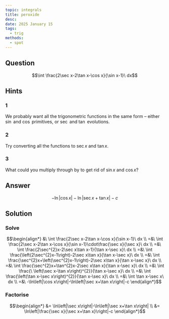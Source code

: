 ```yaml
---
topic: integrals
title: peroxide
desc: 
date: 2025 January 15
tags:
  - trig
methods:
  - spot
---
```



## Question
```math
\int \frac{2\sec x-2\tan x-\cos x}{\sin x-1}\ dx
```


## Hints

### 1
We probably want all the trigonometric functions in the same form – either $\sin$ and $\cos$ primitives, or $\sec$ and $\tan$ evolutions.

### 2
Try converting all the functions to $\sec{x}$ and $\tan{x}$.

### 3
What could you multiply through by to get rid of $\sin{x}$ and $\cos{x}$?


## Answer
```math
-\ln\left|\cos x\right|-\ln\left|\sec x+\tan x\right|-c
```


## Solution

### Solve
```math
\begin{align*}
  &\ \int \frac{2\sec x-2\tan x-\cos x}{\sin x-1}\ dx
  \\ =&\ \int \frac{2\sec x-2\tan x-\cos x}{\sin x-1}\cdot\frac{\sec x}{\sec x}\ dx
  \\ =&\ \int \frac{2\sec^{2}x-2\sec x\tan x-1}{\tan x-\sec x}\ dx
  \\ =&\ \int \frac{\left(2\sec^{2}x-1\right)-2\sec x\tan x}{\tan x-\sec x}\ dx
  \\ =&\ \int \frac{\sec^{2}x+\left(\sec^{2}x-1\right)-2\sec x\tan x}{\tan x-\sec x}\ dx
  \\ =&\ \int \frac{\sec^{2}x+\tan^{2}x-2\sec x\tan x}{\tan x-\sec x}\ dx
  \\ =&\ \int \frac{\ \left(\sec x-\tan x\right)^{2}}{\tan x-\sec x}\ dx
  \\ =&\ \int \frac{\left(\tan x-\sec x\right)^{2}}{\tan x-\sec x}\ dx
  \\ =&\ \int \tan x-\sec x\ dx
  \\ =&\ -\ln\left|\cos x\right|-\ln\left|\sec x+\tan x\right|-c
\end{align*}
```

### Factorise
```math
\begin{align*}
  &= \ln\left|\sec x\right|-\ln\left|\sec x+\tan x\right|
  \\ &= \ln\left|\frac{\sec x}{\sec x+\tan x}\right|-c
\end{align*}
```
